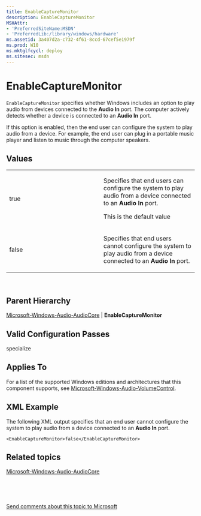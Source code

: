 ```yaml
---
title: EnableCaptureMonitor
description: EnableCaptureMonitor
MSHAttr:
- 'PreferredSiteName:MSDN'
- 'PreferredLib:/library/windows/hardware'
ms.assetid: 3a407d2a-c732-4f61-8ccd-67cef5e1979f
ms.prod: W10
ms.mktglfcycl: deploy
ms.sitesec: msdn
---
```


# EnableCaptureMonitor


`EnableCaptureMonitor` specifies whether Windows includes an option to play audio from devices connected to the **Audio In** port. The computer actively detects whether a device is connected to an **Audio In** port.

If this option is enabled, then the end user can configure the system to play audio from a device. For example, the end user can plug in a portable music player and listen to music through the computer speakers.

## Values


<table>
<colgroup>
<col width="50%" />
<col width="50%" />
</colgroup>
<tbody>
<tr class="odd">
<td><p>true</p></td>
<td><p>Specifies that end users can configure the system to play audio from a device connected to an <strong>Audio In</strong> port.</p>
<p>This is the default value</p></td>
</tr>
<tr class="even">
<td><p>false</p></td>
<td><p>Specifies that end users cannot configure the system to play audio from a device connected to an <strong>Audio In</strong> port.</p></td>
</tr>
</tbody>
</table>

 

## Parent Hierarchy


[Microsoft-Windows-Audio-AudioCore](microsoft-windows-audio-audiocore.md) | **EnableCaptureMonitor**

## Valid Configuration Passes


specialize

## Applies To


For a list of the supported Windows editions and architectures that this component supports, see [Microsoft-Windows-Audio-VolumeControl](microsoft-windows-audio-volumecontrol.md).

## XML Example


The following XML output specifies that an end user cannot configure the system to play audio from a device connected to an **Audio In** port.

``` syntax
<EnableCaptureMonitor>false</EnableCaptureMonitor>
```

## Related topics


[Microsoft-Windows-Audio-AudioCore](microsoft-windows-audio-audiocore.md)

 

 

[Send comments about this topic to Microsoft](mailto:wsddocfb@microsoft.com?subject=Documentation%20feedback%20%5Bp_unattend\p_unattend%5D:%20EnableCaptureMonitor%20%20RELEASE:%20%2810/3/2016%29&body=%0A%0APRIVACY%20STATEMENT%0A%0AWe%20use%20your%20feedback%20to%20improve%20the%20documentation.%20We%20don't%20use%20your%20email%20address%20for%20any%20other%20purpose,%20and%20we'll%20remove%20your%20email%20address%20from%20our%20system%20after%20the%20issue%20that%20you're%20reporting%20is%20fixed.%20While%20we're%20working%20to%20fix%20this%20issue,%20we%20might%20send%20you%20an%20email%20message%20to%20ask%20for%20more%20info.%20Later,%20we%20might%20also%20send%20you%20an%20email%20message%20to%20let%20you%20know%20that%20we've%20addressed%20your%20feedback.%0A%0AFor%20more%20info%20about%20Microsoft's%20privacy%20policy,%20see%20http://privacy.microsoft.com/default.aspx. "Send comments about this topic to Microsoft")





